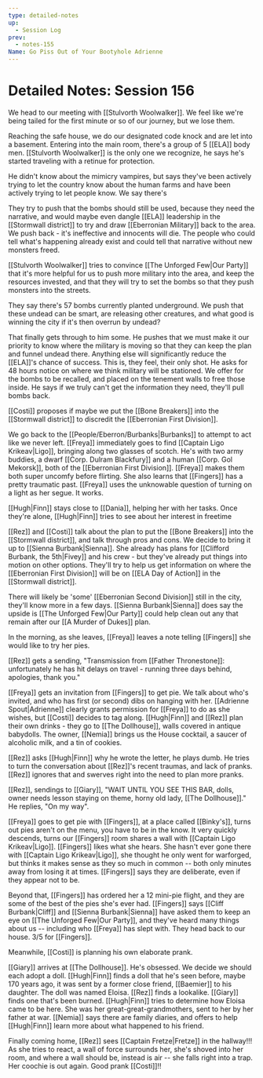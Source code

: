 ```yaml
---
type: detailed-notes
up:
  - Session Log
prev:
  - notes-155
Name: Go Piss Out of Your Bootyhole Adrienne
---
```

# Detailed Notes: Session 156

We head to our meeting with [[Stulvorth Woolwalker]]. We feel like we're being tailed for the first minute or so of our journey, but we lose them. 

Reaching the safe house, we do our designated code knock and are let into a basement. Entering into the main room, there's a group of 5 [[ELA]] body men. [[Stulvorth Woolwalker]] is the only one we recognize, he says he's started traveling with a retinue for protection. 

He didn't know about the mimicry vampires, but says they've been actively trying to let the country know about the human farms and have been actively trying to let people know. We say there's 

They try to push that the bombs should still be used, because they need the narrative, and would maybe even dangle [[ELA]] leadership in the [[Stormwall district]] to try and draw [[Eberronian Military]] back to the area. We push back - it's ineffective and innocents will die. The people who could tell what's happening already exist and could tell that narrative without new monsters freed. 

[[Stulvorth Woolwalker]] tries to convince [[The Unforged Few|Our Party]] that it's more helpful for us to push more military into the area, and keep the resources invested, and that they will try to set the bombs so that they push monsters into the streets. 

They say there's 57 bombs currently planted underground. We push that these undead can be smart, are releasing other creatures, and what good is winning the city if it's then overrun by undead?

That finally gets through to him some. He pushes that we must make it our priority to know where the military is moving so that they can keep the plan and funnel undead there. Anything else will significantly reduce the [[ELA]]'s chance of success. This is, they feel, their only shot. He asks for 48 hours notice on where we think military will be stationed. We offer for the bombs to be recalled, and placed on the tenement walls to free those inside. He says if we truly can't get the information they need, they'll pull bombs back. 

[[Costi]] proposes if maybe we put the [[Bone Breakers]] into the [[Stormwall district]] to discredit the [[Eberronian First Division]]. 

We go back to the [[People/Eberron/Burbanks|Burbanks]] to attempt to act like we never left. [[Freya]] immediately goes to find [[Captain Ligo Krikeav|Ligo]], bringing along two glasses of scotch. He's with two army buddies, a dwarf [[Corp. Dulram Blackfury]] and a human [[Corp. Gol Mekorsk]], both of the [[Eberronian First Division]]. [[Freya]] makes them both super uncomfy before flirting. She also learns that [[Fingers]] has a pretty traumatic past. [[Freya]] uses the unknowable question of turning on a light as her segue. It works. 

[[Hugh|Finn]] stays close to [[Dania]], helping her with her tasks. Once they're alone, [[Hugh|Finn]] tries to see about her interest in freetime

[[Rez]] and [[Costi]] talk about the plan to put the [[Bone Breakers]] into the [[Stormwall district]], and talk through pros and cons. We decide to bring it up to [[Sienna Burbank|Sienna]]. She already has plans for [[Clifford Burbank, the 5th|Fivey]] and his crew - but they've already put things into motion on other options. They'll try to help us get information on where the [[Eberronian First Division]] will be on [[ELA Day of Action]] in the [[Stormwall district]]. 

There will likely be 'some' [[Eberronian Second Division]] still in the city, they'll know more in a few days. [[Sienna Burbank|Sienna]] does say the upside is [[The Unforged Few|Our Party]] could help clean out any that remain after our [[A Murder of Dukes]] plan. 

In the morning, as she leaves, [[Freya]] leaves a note telling [[Fingers]] she would like to try her pies. 

[[Rez]] gets a sending, "Transmission from [[Father Thronestone]]: unfortunately he has hit delays on travel - running three days behind, apologies, thank you."

[[Freya]] gets an invitation from [[Fingers]] to get pie. We talk about who's invited, and who has first (or second) dibs on hanging with her. [[Adrienne Spout|Adrienne]] clearly grants permission for [[Freya]] to do as she wishes, but [[Costi]] decides to tag along. [[Hugh|Finn]] and [[Rez]] plan their own drinks - they go to [[The Dollhouse]], walls covered in antique babydolls. The owner, [[Nemia]] brings us the House cocktail, a saucer of alcoholic milk, and a tin of cookies. 

[[Rez]] asks [[Hugh|Finn]] why he wrote the letter, he plays dumb. He tries to turn the conversation about [[Rez]]'s recent traumas, and lack of pranks. [[Rez]] ignores that and swerves right into the need to plan more pranks. 

[[Rez]], sendings to [[Giary]], "WAIT UNTIL YOU SEE THIS BAR, dolls, owner needs lesson staying on theme, horny old lady, [[The Dollhouse]]." He replies, "On my way".

[[Freya]] goes to get pie with [[Fingers]], at a place called [[Binky's]], turns out pies aren't on the menu, you have to be in the know. It very quickly descends, turns our [[Fingers]] room shares a wall with [[Captain Ligo Krikeav|Ligo]]. [[Fingers]] likes what she hears. She hasn't ever gone there with [[Captain Ligo Krikeav|Ligo]], she thought he only went for warforged, but thinks it makes sense as they so much in common -- both only minutes away from losing it at times. [[Fingers]] says they are deliberate, even if they appear not to be. 

Beyond that, [[Fingers]] has ordered her a 12 mini-pie flight, and they are some of the best of the pies she's ever had. [[Fingers]] says [[Cliff Burbank|Cliff]] and [[Sienna Burbank|Sienna]] have asked them to keep an eye on [[The Unforged Few|Our Party]], and they've heard many things about us -- including who [[Freya]] has slept with. They head back to our house. 3/5 for [[Fingers]].

Meanwhile, [[Costi]] is planning his own elaborate prank. 

[[Giary]] arrives at [[The Dollhouse]]. He's obsessed. We decide we should each adopt a doll. [[Hugh|Finn]] finds a doll that he's seen before, maybe 170 years ago, it was sent by a former close friend, [[Baemier]] to his daughter. The doll was named Eloisa. [[Rez]] finds a lookalike. [[Giary]] finds one that's been burned. [[Hugh|Finn]] tries to determine how Eloisa came to be here. She was her great-great-grandmothers, sent to her by her father at war. [[Nemia]] says there are family diaries, and offers to help [[Hugh|Finn]] learn more about what happened to his friend. 

Finally coming home, [[Rez]] sees [[Captain Fretze|Fretze]] in the hallway!!! As she tries to react, a wall of force surrounds her, she's shoved into her room, and where a wall should be, instead is air -- she falls right into a trap. Her coochie is out again. Good prank [[Costi]]!! 

